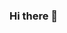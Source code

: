 ### Hi there 👋

<!--
**Cupernetics/Cupernetics** is a ✨ _special_ ✨ repository because its `README.md` (this file) appears on your GitHub profile.

Here are some ideas to get you started:

- 🔭 I’m currently working on Secret Santa Telegram bot
- 🌱 I’m currently learning Python
- 💬 Ask me about bot development for Discord, Telegram
- 📫 How to reach me: Contact me via telegram (link in my profile)
- 😄 Pronouns: Astro, Astronom, Helicopter, Vano
- ⚡ Fun fact: I like to play chess
-->
